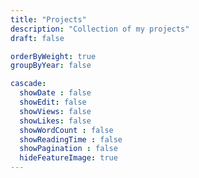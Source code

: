 ```yaml
---
title: "Projects"
description: "Collection of my projects"
draft: false

orderByWeight: true
groupByYear: false

cascade:
  showDate : false
  showEdit: false
  showViews: false
  showLikes: false
  showWordCount : false
  showReadingTime : false
  showPagination : false
  hideFeatureImage: true
---
```

